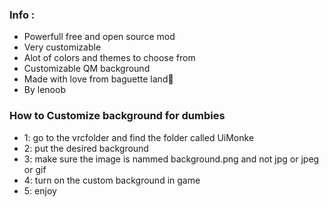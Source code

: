 ### Info :
- Powerfull free and open source mod
- Very customizable
- Alot of colors and themes to choose from
- Customizable QM background
- Made with love from baguette land💖
- By lenoob 

### How to Customize background for dumbies
- 1: go to the vrcfolder and find the folder called UiMonke
- 2: put the desired background
- 3: make sure the image is nammed background.png and not jpg or jpeg or gif
- 4: turn on the custom background in game
- 5: enjoy

